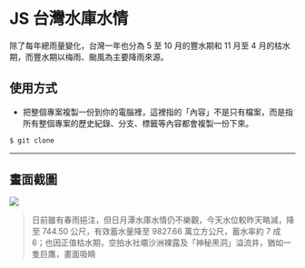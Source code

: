 # JS 台灣水庫水情

除了每年總雨量變化，台灣一年也分為 5 至 10 月的豐水期和 11 月至 4 月的枯水期，而豐水期以梅雨、颱風為主要降雨來源。

## 使用方式
- 把整個專案複製一份到你的電腦裡，這裡指的「內容」不是只有檔案，而是指所有整個專案的歷史紀錄、分支、標籤等內容都會複製一份下來。
```sh
$ git clone
```

----

## 畫面截圖
![](https://i.imgur.com/bzBvIdg.png)
> 日前雖有春雨挹注，但日月潭水庫水情仍不樂觀，今天水位較昨天略減，降至 744.50 公尺，有效蓄水量降至 9827.66 萬立方公尺，蓄水率約 7 成 6；也因正值枯水期，空拍水社壩沙洲裸露及「神秘黑洞」溢流井，猶如一隻巨鷹，畫面吸睛
